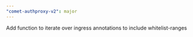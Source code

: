 ```yaml
---
"comet-authproxy-v2": major
---
```


Add function to iterate over ingress annotations to include whitelist-ranges
